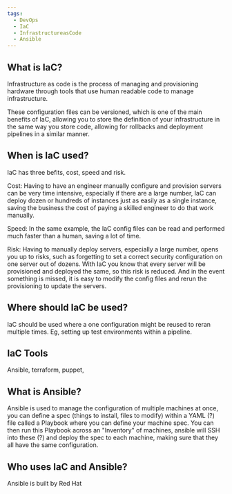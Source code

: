 ```yaml
---
tags:
  - DevOps
  - IaC
  - InfrastructureasCode
  - Ansible
---
```

## What is IaC?

Infrastructure as code is the process of managing and provisioning hardware through tools that use human readable code to manage infrastructure.

These configuration files can be versioned, which is one of the main benefits of IaC, allowing you to store the definition of your infrastructure in the same way you store code, allowing for rollbacks and deployment pipelines in a similar manner. 
## When is IaC used?

IaC has three befits, cost, speed and risk.

Cost: Having to have an engineer manually configure and provision servers can be very time intensive, especially if there are a large number, IaC can deploy dozen or hundreds of instances just as easily as a single instance, saving the business the cost of paying a skilled engineer to do that work manually.

Speed: In the same example, the IaC config files can be read and performed much faster than a human, saving a lot of time.

Risk: Having to manually deploy servers, especially a large number, opens you up to risks, such as forgetting to set a correct security configuration on one server out of dozens. With IaC you know that every server will be provisioned and deployed the same, so this risk is reduced. And in the event something is missed, it is easy to modify the config files and rerun the provisioning to update the servers.
## Where should IaC be used?

IaC should be used where a one configuration might be reused to reran multiple times. Eg, setting up test environments within a pipeline.

## IaC Tools

Ansible, terraform, puppet, 

## What is Ansible?

Ansible is used to manage the configuration of multiple machines at once, you can define a spec (things to install, files to modify) within a YAML (?) file called a Playbook where you can define your machine spec. You can then run this Playbook across an "Inventory" of machines, ansible will SSH into these (?) and deploy the spec to each machine, making sure that they all have the same configuration.

## Who uses IaC and Ansible?

Ansible is built by Red Hat

